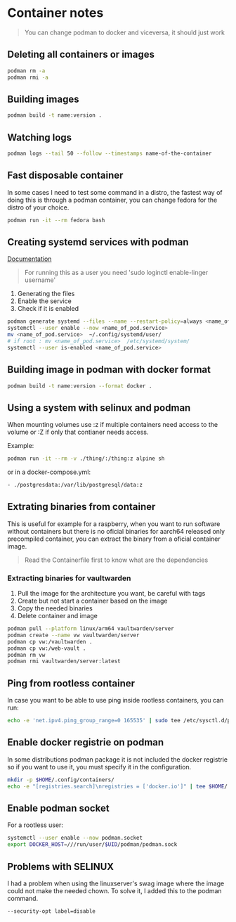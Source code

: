 # Container notes

> You can change podman to docker and viceversa, it should just work

## Deleting all containers or images

```bash
podman rm -a
podman rmi -a
```

## Building images

```bash
podman build -t name:version .
```

## Watching logs

```bash
podman logs --tail 50 --follow --timestamps name-of-the-container
```

## Fast disposable container

In some cases I need to test some command in a distro, the fastest
 way of doing this is through a podman container, you can change
 fedora for the distro of your choice.

``` sh
podman run -it --rm fedora bash
```

## Creating systemd services with podman

[Documentation](http://docs.podman.io/en/latest/markdown/podman-generate-systemd.1.html)

> For running this as a user you need 'sudo loginctl enable-linger username'

1. Generating the files
2. Enable the service
3. Check if it is enabled

```bash
podman generate systemd --files --name --restart-policy=always <name_of_pod_or_container>
systemctl --user enable --now <name_of_pod.service>
mv <name_of_pod.service>  ~/.config/systemd/user/
# if root : mv <name_of_pod.service>  /etc/systemd/system/
systemctl --user is-enabled <name_of_pod.service>
```

## Building image in podman with docker format

```bash
podman build -t name:version --format docker .
```

## Using a system with selinux and podman

When mounting volumes use :z if multiple containers need access
 to the volume or :Z if only that contianer needs access.

Example:

```bash
podman run -it --rm -v ./thing/:/thing:z alpine sh
```

or in a docker-compose.yml:

```bash
- ./postgresdata:/var/lib/postgresql/data:z
```

## Extrating binaries from container

This is useful for example for a raspberry, when you
 want to run software without containers but there
 is no oficial binaries for aarch64 released only
 precompiled container, you can extract the binary
 from a oficial container image.

> Read the Containerfile first to know what are the dependencies

### Extracting binaries for vaultwarden

1. Pull the image for the architecture you want, be careful with tags
2. Create but not start a container based on the image
3. Copy the needed binaries
4. Delete container and image

```bash
podman pull --platform linux/arm64 vaultwarden/server
podman create --name vw vaultwarden/server
podman cp vw:/vaultwarden .
podman cp vw:/web-vault .
podman rm vw
podman rmi vaultwarden/server:latest
```

## Ping from rootless container

In case you want to be able to use ping inside rootless containers,
 you can run:

```sh
echo -e 'net.ipv4.ping_group_range=0 165535' | sudo tee /etc/sysctl.d/podman-ping.conf
```

## Enable docker registrie on podman

In some distributions podman package it is not included the docker
 registrie so if you want to use it, you must specify it in the
 configuration.

 ```sh
mkdir -p $HOME/.config/containers/
echo -e "[registries.search]\nregistries = ['docker.io']" | tee $HOME/.config/containers/registries.conf
 ```

## Enable podman socket

For a rootless user:

```sh
systemctl --user enable --now podman.socket
export DOCKER_HOST=///run/user/$UID/podman/podman.sock
```

## Problems with SELINUX

I had a problem when using the linuxserver's swag image
 where the image could not make the needed chown. To
 solve it, I added this to the podman command.

```sh
--security-opt label=disable
```
